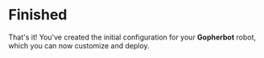 # Finished
That's it! You've created the initial configuration for your **Gopherbot** robot, which you can now customize and deploy.
